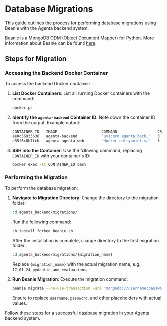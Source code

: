 # Database Migrations

This guide outlines the process for performing database migrations using Beanie with the Agenta backend system. 

Beanie is a MongoDB ODM (Object Document Mapper) for Python. More information about Beanie can be found [here](https://github.com/roman-right/beanie).

## Steps for Migration

### Accessing the Backend Docker Container

To access the backend Docker container:

1. **List Docker Containers**: List all running Docker containers with the command:

    ```bash
    docker ps
    ```

2. **Identify the `agenta-backend` Container ID**: Note down the container ID from the output. Example output:

    ```bash
    CONTAINER ID   IMAGE                    COMMAND                  CREATED         STATUS         PORTS                                      NAMES
    ae0c56933636   agenta-backend           "uvicorn agenta_back…"   3 hours ago     Up 3 hours     8000/tcp                                   agenta-backend-1
    e35f6c8b7fcb   agenta-agenta-web        "docker-entrypoint.s…"   3 hours ago     Up 3 hours     0.0.0.0:3000->3000/tcp                     agenta-agenta-web-1
    ```

3. **SSH into the Container**: Use the following command, replacing `CONTAINER_ID` with your container's ID:

    ```bash
    docker exec -it CONTAINER_ID bash
    ```

### Performing the Migration

To perform the database migration:

1. **Navigate to Migration Directory**: Change the directory to the migration folder:

    ```sh
    cd agenta_backend/migrations/
    ```

    Run the following command:

    ```bash
    sh install_forked_beanie.sh
    ```

    After the installation is complete, change directory to the first migration folder:

    ```sh
    cd agenta_backend/migrations/{migration_name}
    ```

    Replace `{migration_name}` with the actual migration name, e.g., `17_01_24_pydantic_and_evaluations`.

2. **Run Beanie Migration**: Execute the migration command:

    ```sh
    beanie migrate --no-use-transaction -uri 'mongodb://username:password@mongo' -db 'agenta_v2' -p .
    ```

    Ensure to replace `username`, `password`, and other placeholders with actual values.

Follow these steps for a successful database migration in your Agenta backend system.
